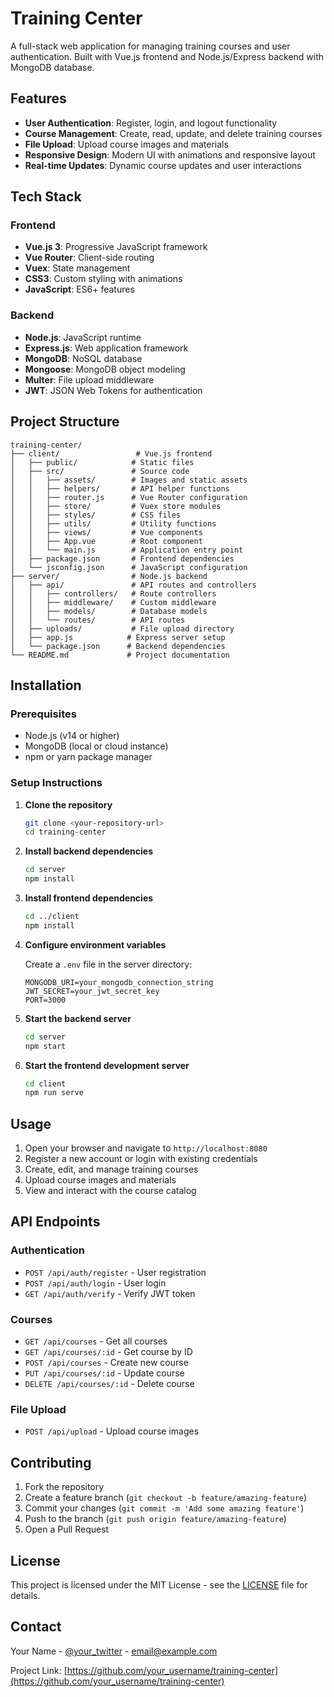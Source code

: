 # Training Center

A full-stack web application for managing training courses and user authentication. Built with Vue.js frontend and Node.js/Express backend with MongoDB database.

## Features

- **User Authentication**: Register, login, and logout functionality
- **Course Management**: Create, read, update, and delete training courses
- **File Upload**: Upload course images and materials
- **Responsive Design**: Modern UI with animations and responsive layout
- **Real-time Updates**: Dynamic course updates and user interactions

## Tech Stack

### Frontend
- **Vue.js 3**: Progressive JavaScript framework
- **Vue Router**: Client-side routing
- **Vuex**: State management
- **CSS3**: Custom styling with animations
- **JavaScript**: ES6+ features

### Backend
- **Node.js**: JavaScript runtime
- **Express.js**: Web application framework
- **MongoDB**: NoSQL database
- **Mongoose**: MongoDB object modeling
- **Multer**: File upload middleware
- **JWT**: JSON Web Tokens for authentication

## Project Structure

```
training-center/
├── client/                 # Vue.js frontend
│   ├── public/            # Static files
│   ├── src/               # Source code
│   │   ├── assets/        # Images and static assets
│   │   ├── helpers/       # API helper functions
│   │   ├── router.js      # Vue Router configuration
│   │   ├── store/         # Vuex store modules
│   │   ├── styles/        # CSS files
│   │   ├── utils/         # Utility functions
│   │   ├── views/         # Vue components
│   │   ├── App.vue        # Root component
│   │   └── main.js        # Application entry point
│   ├── package.json       # Frontend dependencies
│   └── jsconfig.json      # JavaScript configuration
├── server/                # Node.js backend
│   ├── api/               # API routes and controllers
│   │   ├── controllers/   # Route controllers
│   │   ├── middleware/    # Custom middleware
│   │   ├── models/        # Database models
│   │   └── routes/        # API routes
│   ├── uploads/           # File upload directory
│   ├── app.js            # Express server setup
│   └── package.json      # Backend dependencies
└── README.md             # Project documentation
```

## Installation

### Prerequisites
- Node.js (v14 or higher)
- MongoDB (local or cloud instance)
- npm or yarn package manager

### Setup Instructions

1. **Clone the repository**
   ```bash
   git clone <your-repository-url>
   cd training-center
   ```

2. **Install backend dependencies**
   ```bash
   cd server
   npm install
   ```

3. **Install frontend dependencies**
   ```bash
   cd ../client
   npm install
   ```

4. **Configure environment variables**
   
   Create a `.env` file in the server directory:
   ```env
   MONGODB_URI=your_mongodb_connection_string
   JWT_SECRET=your_jwt_secret_key
   PORT=3000
   ```

5. **Start the backend server**
   ```bash
   cd server
   npm start
   ```

6. **Start the frontend development server**
   ```bash
   cd client
   npm run serve
   ```

## Usage

1. Open your browser and navigate to `http://localhost:8080`
2. Register a new account or login with existing credentials
3. Create, edit, and manage training courses
4. Upload course images and materials
5. View and interact with the course catalog

## API Endpoints

### Authentication
- `POST /api/auth/register` - User registration
- `POST /api/auth/login` - User login
- `GET /api/auth/verify` - Verify JWT token

### Courses
- `GET /api/courses` - Get all courses
- `GET /api/courses/:id` - Get course by ID
- `POST /api/courses` - Create new course
- `PUT /api/courses/:id` - Update course
- `DELETE /api/courses/:id` - Delete course

### File Upload
- `POST /api/upload` - Upload course images

## Contributing

1. Fork the repository
2. Create a feature branch (`git checkout -b feature/amazing-feature`)
3. Commit your changes (`git commit -m 'Add some amazing feature'`)
4. Push to the branch (`git push origin feature/amazing-feature`)
5. Open a Pull Request

## License

This project is licensed under the MIT License - see the [LICENSE](LICENSE) file for details.

## Contact

Your Name - [@your_twitter](https://twitter.com/your_twitter) - email@example.com

Project Link: [https://github.com/your_username/training-center](https://github.com/your_username/training-center) 